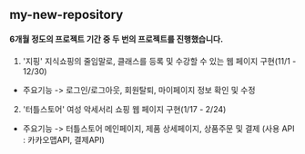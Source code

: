 ## my-new-repository

#### 6개월 정도의 프로젝트 기간 중 두 번의 프로젝트를 진행했습니다.
1. '지핑' 지식쇼핑의 줄임말로, 클래스를 등록 및 수강할 수 있는 웹 페이지 구현(11/1 - 12/30)
 - 주요기능
 -> 로그인/로그아웃, 회원탈퇴, 마이페이지 정보 확인 및 수정 
 
  
 
 
2. '터틀스토어' 여성 악세서리 쇼핑 웹 페이지 구현(1/17 - 2/24)
- 주요기능
 -> 터틀스토어 메인페이지, 제품 상세페이지, 상품주문 및 결제
 (사용 API : 카카오맵API, 결제API)


